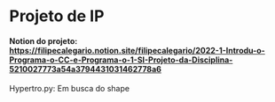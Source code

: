 # Projeto de IP

#### Notion do projeto: https://filipecalegario.notion.site/filipecalegario/2022-1-Introdu-o-Programa-o-CC-e-Programa-o-1-SI-Projeto-da-Disciplina-5210027773a54a3794431031462778a6

Hypertro.py: Em busca do shape